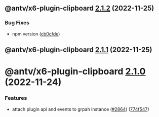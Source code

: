 ## @antv/x6-plugin-clipboard [2.1.2](https://github.com/antvis/x6/compare/@antv/x6-plugin-clipboard@2.1.1...@antv/x6-plugin-clipboard@2.1.2) (2022-11-25)


### Bug Fixes

* npm version ([cb0cfde](https://github.com/antvis/x6/commit/cb0cfdeb4dbe8858569e6899db08ccb9ab8ba4e7))

## @antv/x6-plugin-clipboard [2.1.1](https://github.com/antvis/x6/compare/@antv/x6-plugin-clipboard@2.1.0...@antv/x6-plugin-clipboard@2.1.1) (2022-11-25)

# @antv/x6-plugin-clipboard [2.1.0](https://github.com/antvis/x6/compare/@antv/x6-plugin-clipboard@2.0.0...@antv/x6-plugin-clipboard@2.1.0) (2022-11-24)


### Features

* attach plugin api and events to grpah instance ([#2864](https://github.com/antvis/x6/issues/2864)) ([774f547](https://github.com/antvis/x6/commit/774f547b85522eb2411dca949d36ecfe535503f3))
